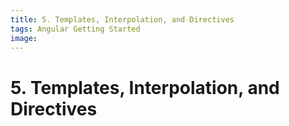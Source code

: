 ```yaml
---
title: 5. Templates, Interpolation, and Directives
tags: Angular Getting Started
image:
---
```


# 5. Templates, Interpolation, and Directives
